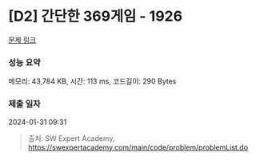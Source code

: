 # [D2] 간단한 369게임 - 1926 

[문제 링크](https://swexpertacademy.com/main/code/problem/problemDetail.do?contestProbId=AV5PTeo6AHUDFAUq) 

### 성능 요약

메모리: 43,784 KB, 시간: 113 ms, 코드길이: 290 Bytes

### 제출 일자

2024-01-31 09:31



> 출처: SW Expert Academy, https://swexpertacademy.com/main/code/problem/problemList.do